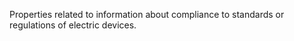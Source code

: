 Properties related to information about compliance to standards or regulations of electric devices.

<!-- end of short definition -->

